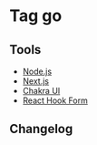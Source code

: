 # Tag go

## Tools

- [Node.js](https://nodejs.org/en/)
- [Next.js](https://nextjs.org/)
- [Chakra UI](https://chakra-ui.com/)
- [React Hook Form](https://react-hook-form.com/)

## Changelog
